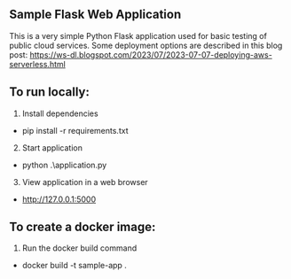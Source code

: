## Sample Flask Web Application 

This is a very simple Python Flask application used for basic testing of public cloud services. Some deployment options are described in this blog post:  https://ws-dl.blogspot.com/2023/07/2023-07-07-deploying-aws-serverless.html

## To run locally:

1. Install dependencies
  * pip install -r requirements.txt 
2. Start application
  * python .\application.py 
3. View application in a web browser
  * http://127.0.0.1:5000

## To create a docker image:

1. Run the docker build command
  * docker build -t sample-app .
